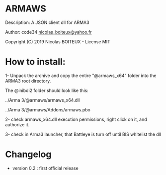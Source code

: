 # ARMAWS

Description: A JSON client dll for ARMA3

Author:  code34 nicolas_boiteux@yahoo.fr

Copyright (C) 2019 Nicolas BOITEUX - License MIT

# How to install:

1- Unpack the archive and copy the entire "@armaws_x64" folder into the ARMA3 root directory.

The @inibdi2 folder should look like this:

../Arma 3/@armaws/armaws_x64.dll

../Arma 3/@armaws/Addons/armaws.pbo

2- check armaws_x64.dll execution permissions, right click on it, and authorize it.

3- check in Arma3 launcher, that Battleye is turn off until BIS whitelist the dll

# Changelog

- version 0.2 : first official release
